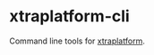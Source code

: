 # xtraplatform-cli

Command line tools for [xtraplatform](https://github.com/interactive-instruments/xtraplatform).

